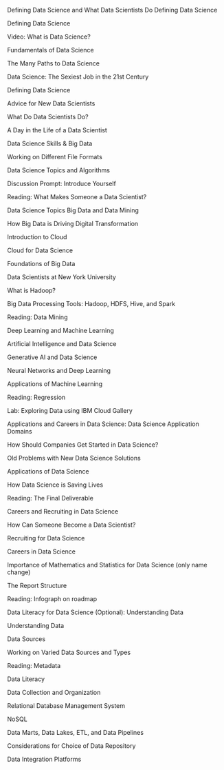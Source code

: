 Defining Data Science and What Data Scientists Do
Defining Data Science

Defining Data Science

Video: What is Data Science?

Fundamentals of Data Science

The Many Paths to Data Science

Data Science: The Sexiest Job in the 21st Century 

Defining Data Science

Advice for New Data Scientists

What Do Data Scientists Do?

A Day in the Life of a Data Scientist

Data Science Skills & Big Data

Working on Different File Formats

Data Science Topics and Algorithms

Discussion Prompt: Introduce Yourself

Reading: What Makes Someone a Data Scientist?

Data Science Topics
Big Data and Data Mining

How Big Data is Driving Digital Transformation

Introduction to Cloud

Cloud for Data Science

Foundations of Big Data

Data Scientists at New York University

What is Hadoop?

Big Data Processing Tools: Hadoop, HDFS, Hive, and Spark

Reading: Data Mining

Deep Learning and Machine Learning

Artificial Intelligence and Data Science

Generative AI and Data Science

Neural Networks and Deep Learning

Applications of Machine Learning

Reading: Regression

Lab: Exploring Data using IBM Cloud Gallery

Applications and Careers in Data Science:
Data Science Application Domains

How Should Companies Get Started in Data Science?

Old Problems with New Data Science Solutions

Applications of Data Science

How Data Science is Saving Lives

Reading: The Final Deliverable

Careers and Recruiting in Data Science

How Can Someone Become a Data Scientist?

Recruiting for Data Science

Careers in Data Science

Importance of Mathematics and Statistics for Data Science (only name change)

The Report Structure

Reading: Infograph on roadmap 

Data Literacy for Data Science (Optional):
Understanding Data

Understanding Data

Data Sources

Working on Varied Data Sources and Types

Reading: Metadata

Data Literacy

Data Collection and Organization

Relational Database Management System

NoSQL

Data Marts, Data Lakes, ETL, and Data Pipelines

Considerations for Choice of Data Repository

Data Integration Platforms
